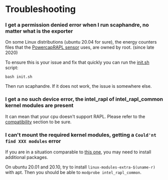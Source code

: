 # Troubleshooting

### I get a **permission denied** error when I run scaphandre, no matter what is the exporter

On some Linux distributions (ubuntu 20.04 for sure), the energy counters files that the [PowercapRAPL sensor](references/sensor-powercap_rapl.md) uses, are owned by root. (since late 2020)

To ensure this is your issue and fix that quickly you can run the [init.sh](https://raw.githubusercontent.com/hubblo-org/scaphandre/main/init.sh) script:

    bash init.sh

Then run scaphandre. If it does not work, the issue is somewhere else.

### I get a **no such device** error, the intel_rapl of intel_rapl_common kernel modules are present

It can mean that your cpu doesn't support RAPL. Please refer to the [compatibility](compatibility.md) section to be sure.

### I can't mount the required kernel modules, getting a `Could'nt find XXX modules` error

If you are in a situation comparable to [this one](https://github.com/hubblo-org/scaphandre/issues/59), you may need to install additional packages.

On ubuntu 20.01 and 20.10, try to install `linux-modules-extra-$(uname-r)` with apt. Then you should be able to `modprobe intel_rapl_common`.
